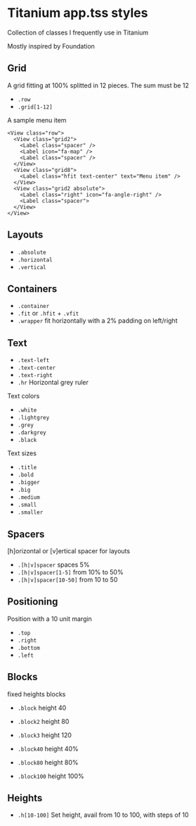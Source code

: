 Titanium app.tss styles
===

Collection of classes I frequently use in Titanium

Mostly inspired by Foundation

Grid
---
A grid fitting at 100% splitted in 12 pieces. The sum must be 12

- `.row`
- `.grid[1-12]`

A sample menu item

```
<View class="row">
  <View class="grid2">
    <Label class="spacer" />
    <Label icon="fa-map" />
    <Label class="spacer" />
  </View>
  <View class="grid8">
    <Label class="hfit text-center" text="Menu item" />
  </View>
  <View class="grid2 absolute">
    <Label class="right" icon="fa-angle-right" />
    <Label class="spacer">
  </View>
</View>
```

Layouts
---

- `.absolute`
- `.horizontal`
- `.vertical`

Containers
---

- `.container`
- `.fit` or `.hfit` + `.vfit`
- `.wrapper` fit horizontally with a 2% padding on left/right

Text
---

- `.text-left`
- `.text-center`
- `.text-right`
- `.hr` Horizontal grey ruler

Text colors

- `.white`
- `.lightgrey`
- `.grey`
- `.darkgrey`
- `.black`

Text sizes

- `.title`
- `.bold`
- `.bigger`
- `.big`
- `.medium`
- `.small`
- `.smaller`

Spacers
---

[h]orizontal or [v]ertical spacer for layouts

- `.[h|v]spacer` spaces 5%
- `.[h|v]spacer[1-5]` from 10% to 50%
- `.[h|v]spacer[10-50]` from 10 to 50

Positioning
---

Position with a 10 unit margin

- `.top`
- `.right`
- `.bottom`
- `.left`

Blocks
---

fixed heights blocks

- `.block` height 40
- `.block2` height 80
- `.block3` height 120

- `.block40` height 40%
- `.block80` height 80%
- `.block100` height 100%

Heights
---

- `.h[10-100]` Set height, avail from 10 to 100, with steps of 10
